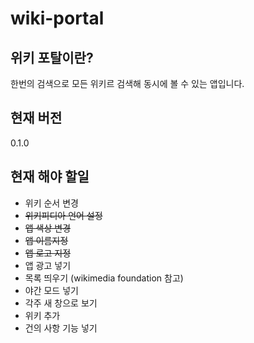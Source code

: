 # wiki-portal

## 위키 포탈이란?
한번의 검색으로 모든 위키르 검색해 동시에 볼 수 있는 앱입니다.

## 현재 버전
0.1.0

## 현재 해야 할일
- 위키 순서 변경
- ~~위키피디아 언어 설정~~
- ~~앱 색상 변경~~
- ~~앱 이름지정~~
- ~~앱 로고 지정~~
- 앱 광고 넣기
- 목록 띄우기 (wikimedia foundation 참고)
- 야간 모드 넣기
- 각주 새 창으로 보기
- 위키 추가
- 건의 사항 기능 넣기
